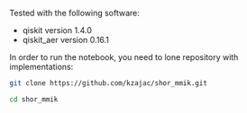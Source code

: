 Tested with the following software:
* qiskit version 1.4.0
* qiskit_aer version 0.16.1
   

In order to run the notebook, you need to lone repository with implementations:
```bash
git clone https://github.com/kzajac/shor_mmik.git

cd shor_mmik
```
